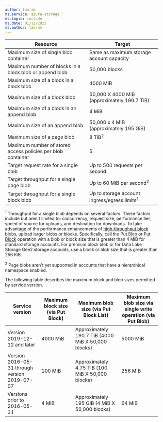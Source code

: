 ```yaml
---
author: tamram
ms.service: azure-storage
ms.topic: include
ms.date: 01/11/2023
ms.author: tamram
---
```


| Resource | Target |
|-|-|
| Maximum size of single blob container | Same as maximum storage account capacity |
| Maximum number of blocks in a block blob or append blob | 50,000 blocks |
| Maximum size of a block in a block blob | 4000 MiB |
| Maximum size of a block blob | 50,000 X 4000 MiB (approximately 190.7 TiB) |
| Maximum size of a block in an append blob | 4 MiB |
| Maximum size of an append blob | 50,000 x 4 MiB (approximately 195 GiB) |
| Maximum size of a page blob | 8 TiB<sup>2</sup> |
| Maximum number of stored access policies per blob container | 5 |
| Target request rate for a single blob | Up to 500 requests per second |
| Target throughput for a single page blob | Up to 60 MiB per second<sup>2</sup> |
| Target throughput for a single block blob | Up to storage account ingress/egress limits<sup>1</sup> |

<sup>1</sup> Throughput for a single blob depends on several factors. These factors include but aren't limited to: concurrency, request size, performance tier, speed of source for uploads, and destination for downloads. To take advantage of the performance enhancements of [high-throughput block blobs](https://azure.microsoft.com/blog/high-throughput-with-azure-blob-storage/), upload larger blobs or blocks. Specifically, call the [Put Blob](/rest/api/storageservices/put-blob) or [Put Block](/rest/api/storageservices/put-block) operation with a blob or block size that is greater than 4 MiB for standard storage accounts. For premium block blob or for Data Lake Storage Gen2 storage accounts, use a block or blob size that is greater than 256 KiB.

<sup>2</sup> Page blobs aren't yet supported in accounts that have a hierarchical namespace enabled.

The following table describes the maximum block and blob sizes permitted by service version.

| Service version | Maximum block size (via Put Block) | Maximum blob size (via Put Block List) | Maximum blob size via single write operation (via Put Blob) |
|-|-|-|-|
| Version 2019-12-12 and later | 4000 MiB | Approximately 190.7 TiB (4000 MiB X 50,000 blocks) | 5000 MiB |
| Version 2016-05-31 through version 2019-07-07 | 100 MiB | Approximately 4.75 TiB (100 MiB X 50,000 blocks) | 256 MiB |
| Versions prior to 2016-05-31 | 4 MiB | Approximately 195 GiB (4 MiB X 50,000 blocks) | 64 MiB |
